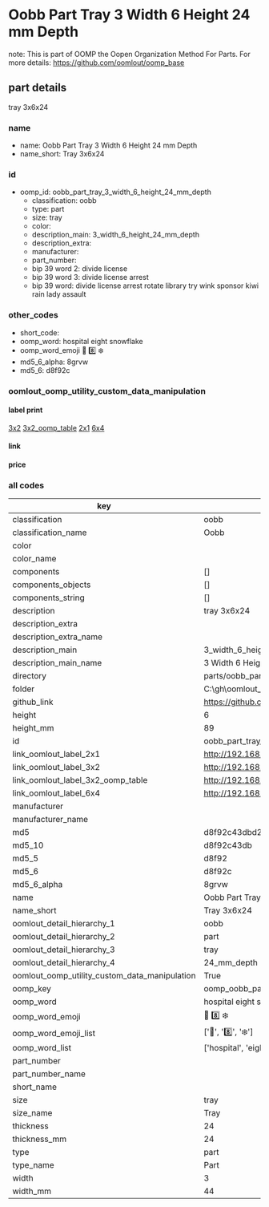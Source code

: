 # Oobb Part Tray 3 Width 6 Height 24 mm Depth  

note: This is part of OOMP the Oopen Organization Method For Parts. For more details: https://github.com/oomlout/oomp_base

##  part details
  



tray 3x6x24



### name
* name: Oobb Part Tray 3 Width 6 Height 24 mm Depth
* name_short: Tray 3x6x24 
### id
* oomp_id: oobb_part_tray_3_width_6_height_24_mm_depth
  * classification: oobb
  * type: part
  * size: tray
  * color: 
  * description_main: 3_width_6_height_24_mm_depth
  * description_extra: 
  * manufacturer: 
  * part_number: 
  * bip 39 word 2: divide license
  * bip 39 word 3: divide license arrest
  * bip 39 word: divide license arrest rotate library try wink sponsor kiwi rain lady assault

### other_codes
* short_code: 
* oomp_word: hospital eight snowflake
* oomp_word_emoji :hospital: :eight: :snowflake:
* md5_6_alpha: 8grvw
* md5_6: d8f92c






### oomlout_oomp_utility_custom_data_manipulation
#### label print
[3x2](http://192.168.1.245:1112/?label=oomp%208grvw)
[3x2_oomp_table](http://192.168.1.108:1112/?label=oomp%208grvw)
[2x1](http://192.168.1.242:1112/?label=oomp%208grvw)
[6x4](http://192.168.1.55:1112/?label=oomp%208grvw)    

#### link

                              

#### price







### all codes 
| key | value |  
| --- | --- |  
| classification | oobb |  
| classification_name | Oobb |  
| color |  |  
| color_name |  |  
| components | [] |  
| components_objects | [] |  
| components_string | [] |  
| description | tray 3x6x24 |  
| description_extra |  |  
| description_extra_name |  |  
| description_main | 3_width_6_height_24_mm_depth |  
| description_main_name | 3 Width 6 Height 24 mm Depth |  
| directory | parts/oobb_part_tray_3_width_6_height_24_mm_depth |  
| folder | C:\gh\oomlout_oobb_version_4_generated_parts\parts\oobb_part_tray_3_width_6_height_24_mm_depth |  
| github_link | https://github.com/oomlout/oomlout_oomp_part_src/tree/main/parts/oobb_part_tray_3_width_6_height_24_mm_depth |  
| height | 6 |  
| height_mm | 89 |  
| id | oobb_part_tray_3_width_6_height_24_mm_depth |  
| link_oomlout_label_2x1 | http://192.168.1.242:1112/?label=oomp%208grvw |  
| link_oomlout_label_3x2 | http://192.168.1.245:1112/?label=oomp%208grvw |  
| link_oomlout_label_3x2_oomp_table | http://192.168.1.108:1112/?label=oomp%208grvw |  
| link_oomlout_label_6x4 | http://192.168.1.55:1112/?label=oomp%208grvw |  
| manufacturer |  |  
| manufacturer_name |  |  
| md5 | d8f92c43dbd27f7ba7c08bc218e049ff |  
| md5_10 | d8f92c43db |  
| md5_5 | d8f92 |  
| md5_6 | d8f92c |  
| md5_6_alpha | 8grvw |  
| name | Oobb Part Tray 3 Width 6 Height 24 mm Depth |  
| name_short | Tray 3x6x24  |  
| oomlout_detail_hierarchy_1 | oobb |  
| oomlout_detail_hierarchy_2 | part |  
| oomlout_detail_hierarchy_3 | tray |  
| oomlout_detail_hierarchy_4 | 24_mm_depth |  
| oomlout_oomp_utility_custom_data_manipulation | True |  
| oomp_key | oomp_oobb_part_tray_3_width_6_height_24_mm_depth |  
| oomp_word | hospital eight snowflake |  
| oomp_word_emoji | :hospital: :eight: :snowflake: |  
| oomp_word_emoji_list | [':hospital:', ':eight:', ':snowflake:'] |  
| oomp_word_list | ['hospital', 'eight', 'snowflake'] |  
| part_number |  |  
| part_number_name |  |  
| short_name |  |  
| size | tray |  
| size_name | Tray |  
| thickness | 24 |  
| thickness_mm | 24 |  
| type | part |  
| type_name | Part |  
| width | 3 |  
| width_mm | 44 |  
